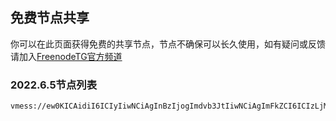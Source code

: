 ## 免费节点共享

你可以在此页面获得免费的共享节点，节点不确保可以长久使用，如有疑问或反馈请加入[FreenodeTG官方频道](t.me/getfreenode)

### 2022.6.5节点列表
```
vmess://ew0KICAidiI6ICIyIiwNCiAgInBzIjogImdvb3JtIiwNCiAgImFkZCI6ICIzLjM0LjQ4LjExNSIsDQogICJwb3J0IjogIjU2NzY4IiwNCiAgImlkIjogIjhkNGE4ZjVlLWMyZjctNGMxYi1iOGMwLWY4ZjVhOWI2YzM4NCIsDQogICJhaWQiOiAiMCIsDQogICJzY3kiOiAiYXV0byIsDQogICJuZXQiOiAid3MiLA0KICAidHlwZSI6ICJub25lIiwNCiAgImhvc3QiOiAiIiwNCiAgInBhdGgiOiAiIiwNCiAgInRscyI6ICIiLA0KICAic25pIjogIiIsDQogICJhbHBuIjogIiINCn0=

```
